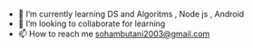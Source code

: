 - 🌱 I’m currently learning DS and Algoritms , Node js , Android
- 💞️ I’m looking to collaborate for learning  
- 📫 How to reach me sohambutani2003@gmail.com
